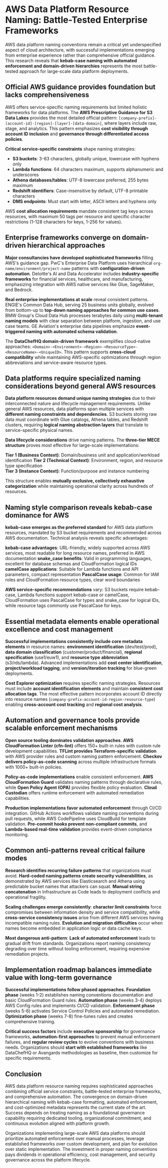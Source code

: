 # AWS Data Platform Resource Naming: Battle-Tested Enterprise Frameworks

AWS data platform naming conventions remain a critical yet underspecified aspect of cloud architecture, with successful implementations emerging from enterprise experience rather than comprehensive official guidance. This research reveals that **kebab-case naming with automated enforcement and domain-driven hierarchies** represents the most battle-tested approach for large-scale data platform deployments.

## Official AWS guidance provides foundation but lacks comprehensiveness

AWS offers service-specific naming requirements but limited holistic frameworks for data platforms. The **AWS Prescriptive Guidance for S3 Data Lakes** provides the most detailed official pattern: `[company-prefix]-[account-id]-[region]-[layer]-[data-domain]`, where layers include raw, stage, and analytics. This pattern emphasizes **cost visibility through account ID inclusion** and **governance through differentiated access policies**.

**Critical service-specific constraints** shape naming strategies:
- **S3 buckets**: 3-63 characters, globally unique, lowercase with hyphens only
- **Lambda functions**: 64 characters maximum, supports alphanumeric and underscores
- **Athena databases/tables**: UTF-8 lowercase preferred, 255 bytes maximum
- **Redshift identifiers**: Case-insensitive by default, UTF-8 printable characters
- **DMS endpoints**: Must start with letter, ASCII letters and hyphens only

AWS **cost allocation requirements** mandate consistent tag keys across resources, with maximum 50 tags per resource and specific character restrictions (1-128 characters for keys, 1-256 for values).

## Enterprise frameworks converge on domain-driven hierarchical approaches

**Major consultancies have developed sophisticated frameworks** filling AWS's guidance gap. PwC's Enterprise Data Platform uses hierarchical `org-name/environment/project-name` patterns with **configuration-driven automation**. Deloitte's AI and Data Accelerator includes **industry-specific frameworks** for financial services, healthcare, and manufacturing, emphasizing integration with AWS native services like Glue, SageMaker, and Bedrock.

**Real enterprise implementations at scale** reveal consistent patterns. ENGIE's Common Data Hub, serving 25 business units globally, evolved from bottom-up to **top-down naming approaches for common use cases**. BMW Group's Cloud Data Hub processes terabytes daily using **multi-tenant naming models** with clear separation between platform, ingestion, and use case teams. GE Aviation's enterprise data pipelines emphasize **event-triggered naming with automated schema validation**.

The **DataChefHQ domain-driven framework** exemplifies cloud-native approaches: `<Domain>-<Environment>-<Region>-<ResourceType>-<ResourceName>-<UniqueID>`. This pattern supports **cross-cloud compatibility** while maintaining AWS-specific optimizations through region abbreviations and service-aware resource types.

## Data platforms require specialized naming considerations beyond general AWS resources

**Data platform resources demand unique naming strategies** due to their interconnected nature and lifecycle management requirements. Unlike general AWS resources, data platforms span multiple services with **different naming constraints and dependencies**. S3 buckets storing raw data must coordinate with Glue catalogs, Athena tables, and Redshift clusters, requiring **logical naming abstraction layers** that translate to service-specific physical names.

**Data lifecycle considerations** drive naming patterns. The **three-tier MECE structure** proves most effective for large-scale implementations:

**Tier 1 (Business Context)**: Domain/business unit and application/workload identification
**Tier 2 (Technical Context)**: Environment, region, and resource type specification  
**Tier 3 (Instance Context)**: Function/purpose and instance numbering

This structure enables **mutually exclusive, collectively exhaustive categorization** while maintaining operational clarity across hundreds of resources.

## Naming style comparison reveals kebab-case dominance for AWS

**kebab-case emerges as the preferred standard** for AWS data platform resources, mandated by S3 bucket requirements and recommended across AWS documentation. Technical analysis reveals specific advantages:

**kebab-case advantages**: URL-friendly, widely supported across AWS services, most readable for long resource names, preferred in AWS documentation
**snake_case benefits**: Valid in programming languages, excellent for database schemas and CloudFormation logical IDs  
**camelCase applications**: Suitable for Lambda functions and API parameters, compact representation
**PascalCase usage**: Common for IAM roles and CloudFormation resource types, clear word boundaries

**AWS service-specific recommendations** vary: S3 buckets require kebab-case, Lambda functions support kebab-case or camelCase, CloudFormation uses PascalCase for types and snake_case for logical IDs, while resource tags commonly use PascalCase for keys.

## Essential metadata elements enable operational excellence and cost management

**Successful implementations consistently include core metadata elements** in resource names: **environment identification** (dev/test/prod), **data domain classification** (customer/product/financial), **regional specification** (use1/euw1), and **resource type abbreviation** (s3/rds/lambda). Advanced implementations add **cost center identification**, **project/workload tagging**, and **version/iteration tracking** for blue-green deployments.

**Cost Explorer optimization** requires specific naming strategies. Resources must include **account identification elements** and maintain **consistent cost allocation tags**. The most effective pattern incorporates account ID directly into resource names (`company-prefix-account-id-region-resource-type`) enabling **cross-account cost tracking** and **regional cost analysis**.

## Automation and governance tools provide scalable enforcement mechanisms

**Open source tooling dominates validation approaches**. **AWS CloudFormation Linter (cfn-lint)** offers 150+ built-in rules with custom rule development capabilities. **TFLint provides Terraform-specific validation** with AWS provider rules and custom naming pattern enforcement. **Checkov delivers policy-as-code scanning** across multiple infrastructure formats with 1000+ built-in policies.

**Policy-as-code implementations** enable consistent enforcement. **AWS CloudFormation Guard** validates naming patterns through declarative rules, while **Open Policy Agent (OPA)** provides flexible policy evaluation. **Cloud Custodian** offers runtime enforcement with automated remediation capabilities.

**Production implementations favor automated enforcement** through CI/CD integration. GitHub Actions workflows validate naming conventions during pull requests, while AWS CodePipeline uses CloudBuild for template validation. **Pre-commit hooks prevent non-compliant commits**, and **Lambda-based real-time validation** provides event-driven compliance monitoring.

## Common anti-patterns reveal critical failure modes

**Research identifies recurring failure patterns** that organizations must avoid. **Hard-coded naming patterns create security vulnerabilities**, as demonstrated by AWS services like Elasticsearch and Athena using predictable bucket names that attackers can squat. **Manual string concatenation** in Infrastructure as Code leads to deployment conflicts and operational fragility.

**Scaling challenges emerge consistently**: **character limit constraints** force compromises between information density and service compatibility, while **cross-service consistency issues** arise from different AWS services having incompatible naming rules. **Evolution and migration difficulties** occur when names become embedded in application logic or data cache keys.

**Most dangerous anti-pattern**: **Lack of automated enforcement** leads to gradual drift from standards. Organizations report naming consistency degrading over time without tooling enforcement, requiring expensive remediation projects.

## Implementation roadmap balances immediate value with long-term governance

**Successful implementations follow phased approaches**. **Foundation phase** (weeks 1-2) establishes naming conventions documentation and basic CloudFormation Guard rules. **Automation phase** (weeks 3-4) deploys AWS Config rules and implements CI/CD validation. **Enforcement phase** (weeks 5-6) activates Service Control Policies and automated remediation. **Optimization phase** (weeks 7-8) fine-tunes rules and creates comprehensive training.

**Critical success factors** include **executive sponsorship** for governance frameworks, **automation-first approaches** to prevent manual enforcement failures, and **regular review cycles** to evolve conventions with business needs. Organizations should **start with established frameworks** like DataChefHQ or Avangards methodologies as baseline, then customize for specific requirements.

## Conclusion

AWS data platform resource naming requires sophisticated approaches combining official service constraints, battle-tested enterprise frameworks, and comprehensive automation. The convergence on domain-driven hierarchical naming with kebab-case formatting, automated enforcement, and cost-optimized metadata represents the current state of the art. Success depends on treating naming as a foundational governance capability requiring dedicated tooling, organizational commitment, and continuous evolution aligned with platform growth.

Organizations implementing large-scale AWS data platforms should prioritize automated enforcement over manual processes, leverage established frameworks over custom development, and plan for evolution over static implementation. The investment in proper naming conventions pays dividends in operational efficiency, cost management, and security governance across the platform lifecycle.
